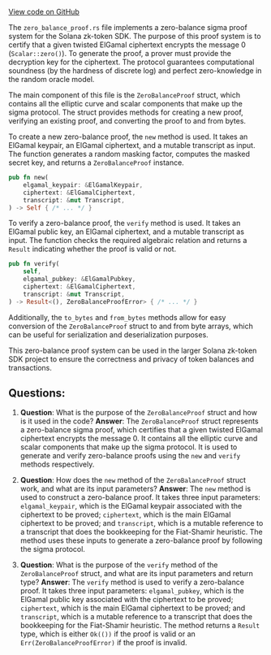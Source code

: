 
[View code on GitHub](https://github.com/solana-labs/solana/blob/master/zk-token-sdk/src/sigma_proofs/zero_balance_proof.rs)

The `zero_balance_proof.rs` file implements a zero-balance sigma proof system for the Solana zk-token SDK. The purpose of this proof system is to certify that a given twisted ElGamal ciphertext encrypts the message 0 (`Scalar::zero()`). To generate the proof, a prover must provide the decryption key for the ciphertext. The protocol guarantees computational soundness (by the hardness of discrete log) and perfect zero-knowledge in the random oracle model.

The main component of this file is the `ZeroBalanceProof` struct, which contains all the elliptic curve and scalar components that make up the sigma protocol. The struct provides methods for creating a new proof, verifying an existing proof, and converting the proof to and from bytes.

To create a new zero-balance proof, the `new` method is used. It takes an ElGamal keypair, an ElGamal ciphertext, and a mutable transcript as input. The function generates a random masking factor, computes the masked secret key, and returns a `ZeroBalanceProof` instance.

```rust
pub fn new(
    elgamal_keypair: &ElGamalKeypair,
    ciphertext: &ElGamalCiphertext,
    transcript: &mut Transcript,
) -> Self { /* ... */ }
```

To verify a zero-balance proof, the `verify` method is used. It takes an ElGamal public key, an ElGamal ciphertext, and a mutable transcript as input. The function checks the required algebraic relation and returns a `Result` indicating whether the proof is valid or not.

```rust
pub fn verify(
    self,
    elgamal_pubkey: &ElGamalPubkey,
    ciphertext: &ElGamalCiphertext,
    transcript: &mut Transcript,
) -> Result<(), ZeroBalanceProofError> { /* ... */ }
```

Additionally, the `to_bytes` and `from_bytes` methods allow for easy conversion of the `ZeroBalanceProof` struct to and from byte arrays, which can be useful for serialization and deserialization purposes.

This zero-balance proof system can be used in the larger Solana zk-token SDK project to ensure the correctness and privacy of token balances and transactions.
## Questions: 
 1. **Question**: What is the purpose of the `ZeroBalanceProof` struct and how is it used in the code?
   **Answer**: The `ZeroBalanceProof` struct represents a zero-balance sigma proof, which certifies that a given twisted ElGamal ciphertext encrypts the message 0. It contains all the elliptic curve and scalar components that make up the sigma protocol. It is used to generate and verify zero-balance proofs using the `new` and `verify` methods respectively.

2. **Question**: How does the `new` method of the `ZeroBalanceProof` struct work, and what are its input parameters?
   **Answer**: The `new` method is used to construct a zero-balance proof. It takes three input parameters: `elgamal_keypair`, which is the ElGamal keypair associated with the ciphertext to be proved; `ciphertext`, which is the main ElGamal ciphertext to be proved; and `transcript`, which is a mutable reference to a transcript that does the bookkeeping for the Fiat-Shamir heuristic. The method uses these inputs to generate a zero-balance proof by following the sigma protocol.

3. **Question**: What is the purpose of the `verify` method of the `ZeroBalanceProof` struct, and what are its input parameters and return type?
   **Answer**: The `verify` method is used to verify a zero-balance proof. It takes three input parameters: `elgamal_pubkey`, which is the ElGamal public key associated with the ciphertext to be proved; `ciphertext`, which is the main ElGamal ciphertext to be proved; and `transcript`, which is a mutable reference to a transcript that does the bookkeeping for the Fiat-Shamir heuristic. The method returns a `Result` type, which is either `Ok(())` if the proof is valid or an `Err(ZeroBalanceProofError)` if the proof is invalid.